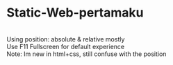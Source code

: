 # Static-Web-pertamaku
<br>Using position: absolute & relative mostly
<br>Use F11 Fullscreen for default experience
<br>Note: Im new in html+css, still confuse with the position
